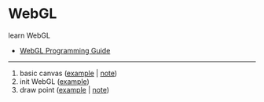 # WebGL
learn WebGL

- [WebGL Programming Guide](https://sites.google.com/site/webglbook/)

-----

1. basic canvas ([example](00_canvas.html) | [note](doc/00_canvas.md))
2. init WebGL ([example](01_init_webgl.html))
3. draw point ([example](02_draw_point.html) | [note](doc/02_draw_point.md))